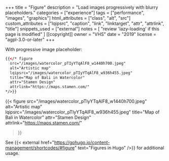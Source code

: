 +++
title = "Figure"
description = "Load images progressively with blurry placeholders."
categories = ["experience"]
tags = ["performance", "images", "graphics"]
html_attributes = ["class", "alt", "src"]
custom_attributes = ["lqipsrc", "caption", "link", "linktarget", "attr", "attrlink", "title"]
snippets_used = ["external"]
notes = [
  "review 'lazy-loading' if this page is modified"
]
[[copyright]]
  owner = "VHS"
  date = "2019"
  license = "agpl-3.0-or-later"
+++

With progressive image placeholder:

```html
{{</* figure
  src="/images/watercolor_pTIyYTqAlF8_w1440h700.jpeg"
  alt="Artistic map"
  lqipsrc="/images/watercolor_pTIyYTqAlF8_w936h455.jpeg"
  title="Map of Bali in Watercolor"
  attr="Stamen Design"
  attrlink="https://maps.stamen.com/"
*/>}}
```

{{< figure
  src="/images/watercolor_pTIyYTqAlF8_w1440h700.jpeg"
  alt="Artistic map"
  lqipsrc="/images/watercolor_pTIyYTqAlF8_w936h455.jpeg"
  title="Map of Bali in Watercolor"
  attr="Stamen Design"
  attrlink="https://maps.stamen.com/"
>}}

See {{< external href="https://gohugo.io/content-management/shortcodes/#figure" text="Figures in Hugo" />}} for additional usage.
